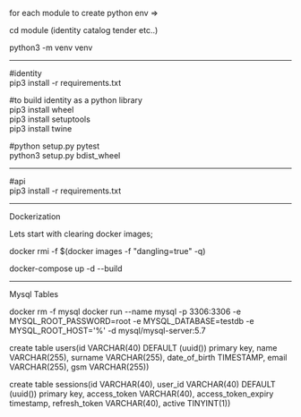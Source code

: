 for each module to create python env =>

cd module (identity catalog tender etc..)

python3 -m venv venv

---------------------------------------------------------------

#identity \
pip3 install -r requirements.txt 

#to build identity as a python library \
pip3 install wheel \
pip3 install setuptools \
pip3 install twine 

#python setup.py pytest \
python3 setup.py bdist_wheel 

---------------------------------------------------------------

#api \
pip3 install -r requirements.txt 


---------------------------------------------------------------

Dockerization 

Lets start with clearing docker images;  

docker rmi -f  $(docker images -f "dangling=true" -q) 

docker-compose up -d --build 


---------------------------------------------------------------

Mysql Tables

docker rm -f mysql
docker run --name mysql -p 3306:3306 -e MYSQL_ROOT_PASSWORD=root -e MYSQL_DATABASE=testdb -e MYSQL_ROOT_HOST='%' -d mysql/mysql-server:5.7


create table users(id VARCHAR(40) DEFAULT (uuid()) primary key, name VARCHAR(255), surname VARCHAR(255), date_of_birth TIMESTAMP, email VARCHAR(255), gsm VARCHAR(255))

create table sessions(id VARCHAR(40), user_id VARCHAR(40) DEFAULT (uuid()) primary key, access_token VARCHAR(40), access_token_expiry timestamp, refresh_token VARCHAR(40), active TINYINT(1))
